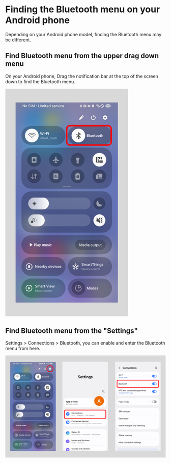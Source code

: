 # Finding the Bluetooth menu on your Android phone

Depending on your Android phone model, finding the Bluetooth menu may be different.

## Find Bluetooth menu from the upper drag down menu

On your Android phone, Drag the notification bar at the top of the screen down to find the Bluetooth menu.

<div align="left"><img src="../../.gitbook/assets/BTeng-01.png" alt="" width="386"></div>

## Find Bluetooth menu from the "Settings"

Settings > Connections > Bluetooth, you can enable and enter the Bluetooth menu from here.

<div align="left"><img src="../../.gitbook/assets/BTeng-02.png" alt=""></div>
